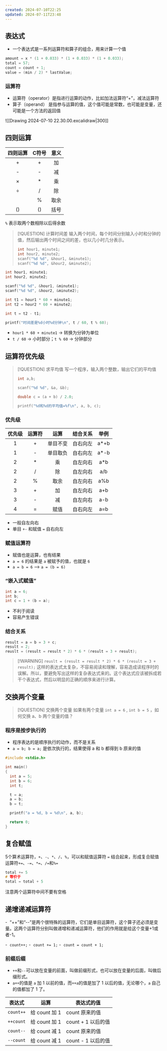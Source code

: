 ```yaml
---
created: 2024-07-10T22:25
updated: 2024-07-11T23:48
---
```


## 表达式

- 一个表达式是一系列运算符和算子的组合，用来计算一个值

```c file:表达式
amount = x * (1 + 0.033) * (1 + 0.033) * (1 + 0.033);
total = 57;
count = count + 1;
value = (min / 2) * lastValue;
```

### 运算符

- 运算符（operator）是指进行运算的动作，比如加法运算符“+”，减法运算符
- 算子（operand） 是指参与运算的值，这个值可能是常数，也可能是变量，还可能是一个方法的返回值

![[Drawing 2024-07-10 22.30.00.excalidraw|300]]

## 四则运算

| 四则运算 | C符号 | 意义  |
| :--: | :-: | :-: |
|  +   |  +  |  加  |
|  -   |  -  |  减  |
|  ×   |  *  |  乘  |
|  ÷   |  /  |  除  |
|      |  %  | 取余  |
|  ()  | ()  | 括号  |
`%` 表示取两个数相除以后得余数

> [!QUESTION] 计算时间差
> 输入两个时间，每个时间分别输入小时和分钟的值，然后输出两个时间之间的差，也以几小时几分表示。
> 
> ```c title:计算时间差
> int hour1, minute1;
> int hour2, minute2;
> scanf("%d %d", &hour1, &minute1);
> scanf("%d %d", &hour2, &minute2);
> ```

```c title:A-计算时间差
int hour1, minute1;
int hour2, minute2;

scanf("%d %d", &hour1, &minute1);
scanf("%d %d", &hour2, &minute2);

int t1 = hour1 * 60 + minute1;
int t2 = hour2 * 60 + minute2;

int t = t2 - t1;

printf("时间差是%d小时%d分钟\n", t / 60, t % 60);
```

- `hour1 * 60 + minute1` -> 转换为分钟为单位
- `t / 60` -> 小时部分；`t % 60` -> 分钟部分

## 运算符优先级

> [!QUESTION] 求平均值
> 写一个程序，输入两个整数，输出它们的平均值
> 
> ```c
> int a,b;
> 
> scanf("%d %d", &a, &b);
> 
> double c = (a + b) / 2.0;
> 
> printf("%d和%d的平均值=%f\n", a, b, c);
> ```

### 优先级

| 优先级 | 运算符 |  运算  | 结合关系 |  举例  |
| :-: | :-: | :--: | :--: | :--: |
|  1  |  +  | 单目不变 | 自右向左 | a*+b |
|  1  |  -  | 单目取负 | 自右向左 | a*-b |
|  2  |  *  |  乘   | 自左向右 | a*b  |
|  2  |  /  |  除   | 自左向右 | a/b  |
|  2  |  %  |  取余  | 自左向右 | a%b  |
|  3  |  +  |  加   | 自左向右 | a+b  |
|  3  |  -  |  减   | 自左向右 | a-b  |
|  4  |  =  |  赋值  | 自右向左 | a=b  |

- 一般自左向右
- 单目 `+-` 和赋值 `=` 自右向左
### 赋值运算符

- 赋值也是运算，也有结果
- `a = 6`  的结果是 `a` 被赋予的值，也就是 `6` 
- `a = b = 6`  --> `a = (b = 6)`

### “嵌入式赋值”

```c
int a = 6;
int b;
int c = 1 + (b = a);
```

- 不利于阅读
- 容易产生错误

### 结合关系

```c
result = a = b = 3 + c;
result = 2;
reuslt = (result = result * 2) * 6 * (result = 3 + result);
```


> [!WARNING] `reuslt = (result = result * 2) * 6 * (result = 3 + result);` 
这样的表达式太复杂，不容易阅读和理解，容易造成读程序时的误解。所以，要避免写出这样的复杂表达式来的。这个表达式应该被拆成若干个表达式，然后以明显的正确的顺序来进行计算。

## 交换两个变量


> [!QUESTION] 交换两个变量
> 如果有两个变量 `int a = 6` , `int b = 5` ，如何交换 a、b 两个变量的值？

###  程序是按步执行的

- 程序表达的是顺序执行的动作，而不是关系
- `a = b; b = a;` 是依次执行的，结果使得 a 和 b 都得到 b 原来的值

```c
#include <stdio.h>

int main()
{
  int a = 5;
  int b = 6;
  int t;

  t = a;
  a = b;
  b = t;

  printf("a = %d, b = %d\n", a, b);

  return 0;
}
```

## 复合赋值

5个算术运算符，`+`、`-`、`*`、`/`、`%`，可以和赋值运算符 `=` 结合起来，形成复合赋值运算符`+=`、`-=`、`*=`、`/=`和`%=`

```c
total += 5
# 等价于
total = total + 5
```

注意两个运算符中间不要有空格

## 递增递减运算符

-  “++”和“--”是两个很特殊的运算符，它们是单目运算符，这个算子还必须是变量。这两个运算符分别叫做递增和递减运算符，他们的作用就是给这个变量+1或者-1。

-  `count++;`
-  `count += 1;`
-  `count = count + 1;`

### 前缀后缀

- `++`和`--`可以放在变量的前面，叫做前缀形式，也可以放在变量的后面，叫做后缀形式。
- `a++`的值是 `a` 加 1 以前的值，而`++a`的值是加了 1 以后的值，无论哪个，`a` 自己的值都加了 1 了。

| 表达式       | 运算          | 表达式的值          |
| --------- | ----------- | -------------- |
| `count++` | 给 count 加 1 | count 原来的值     |
| `++count` | 给 count 加 1 | count + 1 以后的值 |
| `count--` | 给 count 减 1 | count 原来的值     |
| `--count` | 给 count 减 1 | count - 1 以后的值 |
